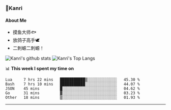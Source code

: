 ### 🌱Kanri
#### About Me
- 摸鱼大师🐟
- 放鸽子高手🕊
- 二刺螈二刺螈！

![Kanri's github stats](https://github-readme-stats.vercel.app/api?username=Yiwen-Chan&show_icons=true&theme=vue&line_height=20)
![Kanri's Top Langs](https://github-readme-stats.vercel.app/api/top-langs/?username=Yiwen-Chan&layout=compact&theme=vue&card_width=270)

📊 **This week I spent my time on**
<!--START_SECTION:waka-->
```text
Lua     7 hrs 22 mins   ███████████▒░░░░░░░░░░░░░   45.30 % 
Bash    7 hrs 10 mins   ███████████░░░░░░░░░░░░░░   44.07 % 
JSON    45 mins         █░░░░░░░░░░░░░░░░░░░░░░░░   04.62 % 
Go      31 mins         ▓░░░░░░░░░░░░░░░░░░░░░░░░   03.23 % 
Other   18 mins         ▒░░░░░░░░░░░░░░░░░░░░░░░░   01.93 % 
```
<!--END_SECTION:waka-->

***

